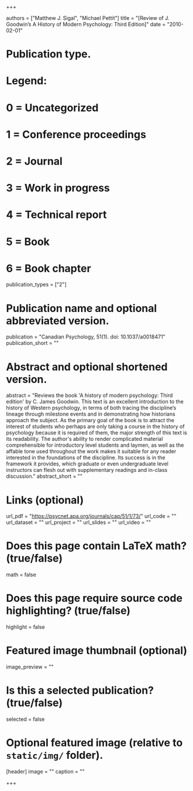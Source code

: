 +++

authors = ["Matthew J. Sigal", "Michael Pettit"]
title = "[Review of J. Goodwin’s A History of Modern Psychology: Third Edition]"
date = "2010-02-01"

# Publication type.
# Legend:
# 0 = Uncategorized
# 1 = Conference proceedings
# 2 = Journal
# 3 = Work in progress
# 4 = Technical report
# 5 = Book
# 6 = Book chapter
publication_types = ["2"]

# Publication name and optional abbreviated version.
publication = "Canadian Psychology, 51(1). doi: 10.1037/a0018471"
publication_short = ""

# Abstract and optional shortened version.
abstract = "Reviews the book 'A history of modern psychology: Third edition' by C. James Goodwin. This text is an excellent introduction to the history of Western psychology, in terms of both tracing the discipline’s lineage through milestone events and in demonstrating how historians approach the subject. As the primary goal of the book is to attract the interest of students who perhaps are only taking a course in the history of psychology because it is required of them, the major strength of this text is its readability. The author's ability to render complicated material comprehensible for introductory level students and laymen, as well as the affable tone used throughout the work makes it suitable for any reader interested in the foundations of the discipline. Its success is in the framework it provides, which graduate or even undergraduate level instructors can flesh out with supplementary readings and in-class discussion."
abstract_short = ""

# Links (optional)
url_pdf = "https://psycnet.apa.org/journals/cap/51/1/73/"
url_code = ""
url_dataset = ""
url_project = ""
url_slides = ""
url_video = ""

# Does this page contain LaTeX math? (true/false)
math = false

# Does this page require source code highlighting? (true/false)
highlight = false

# Featured image thumbnail (optional)
image_preview = ""

# Is this a selected publication? (true/false)
selected = false

# Optional featured image (relative to `static/img/` folder).
[header]
image = ""
caption = ""

+++
